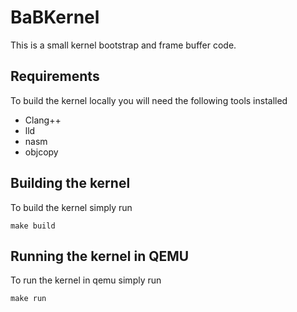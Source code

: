 # BaBKernel

This is a small kernel bootstrap and frame buffer code. 

## Requirements
To build the kernel locally you will need the following tools installed
- Clang++
- lld
- nasm
- objcopy

## Building the kernel
To build the kernel simply run
```make
make build
```

## Running the kernel in QEMU
To run the kernel in qemu simply run
```make
make run
```
